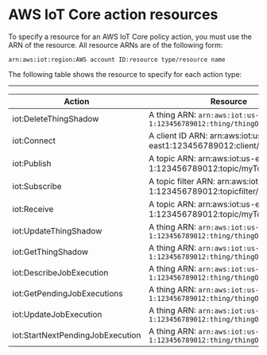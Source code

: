 # AWS IoT Core action resources<a name="iot-action-resources"></a>

To specify a resource for an AWS IoT Core policy action, you must use the ARN of the resource\. All resource ARNs are of the following form:

```
arn:aws:iot:region:AWS account ID:resource type/resource name
```

The following table shows the resource to specify for each action type:


****  

| Action | Resource | 
| --- | --- | 
| iot:DeleteThingShadow |  A thing ARN: `arn:aws:iot:us-east-1:123456789012:thing/thingOne`  | 
| iot:Connect | A client ID ARN: arn:aws:iot:us\-east1:123456789012:client/myClientId | 
| iot:Publish | A topic ARN: arn:aws:iot:us\-east\-1:123456789012:topic/myTopicName | 
| iot:Subscribe | A topic filter ARN: arn:aws:iot:us\-east\-1:123456789012:topicfilter/myTopicFilter | 
| iot:Receive | A topic ARN: arn:aws:iot:us\-east\-1:123456789012:topic/myTopicName | 
| iot:UpdateThingShadow |  A thing ARN: `arn:aws:iot:us-east-1:123456789012:thing/thingOne`  | 
| iot:GetThingShadow |  A thing ARN: `arn:aws:iot:us-east-1:123456789012:thing/thingOne`  | 
| iot:DescribeJobExecution |  A thing ARN: `arn:aws:iot:us-east-1:123456789012:thing/thingOne`  | 
| iot:GetPendingJobExecutions |  A thing ARN: `arn:aws:iot:us-east-1:123456789012:thing/thingOne`  | 
| iot:UpdateJobExecution |  A thing ARN: `arn:aws:iot:us-east-1:123456789012:thing/thingOne`  | 
| iot:StartNextPendingJobExecution |  A thing ARN: `arn:aws:iot:us-east-1:123456789012:thing/thingOne`  | 